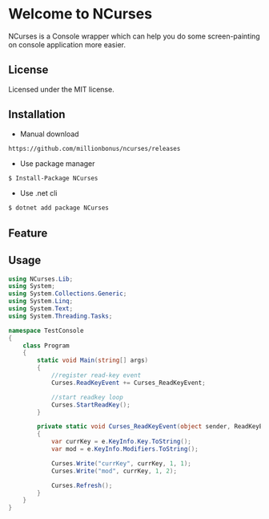 # Welcome to NCurses #
NCurses is a Console wrapper which can help you do some screen-painting on console application more easier.

## License ##
Licensed under the MIT license.

## Installation ##

* Manual download
```
https://github.com/millionbonus/ncurses/releases
```

* Use package manager
``` bash
$ Install-Package NCurses
```

* Use .net cli
``` bash
$ dotnet add package NCurses
```

## Feature ##

## Usage ##

``` csharp
using NCurses.Lib;
using System;
using System.Collections.Generic;
using System.Linq;
using System.Text;
using System.Threading.Tasks;

namespace TestConsole
{
    class Program
    {
        static void Main(string[] args)
        {
            //register read-key event
            Curses.ReadKeyEvent += Curses_ReadKeyEvent;

            //start readkey loop
            Curses.StartReadKey();
        }

        private static void Curses_ReadKeyEvent(object sender, ReadKeyEventArgs e)
        {
            var currKey = e.KeyInfo.Key.ToString();
            var mod = e.KeyInfo.Modifiers.ToString();

            Curses.Write("currKey", currKey, 1, 1);
            Curses.Write("mod", currKey, 1, 2);

            Curses.Refresh();
        }
    }
}
```
